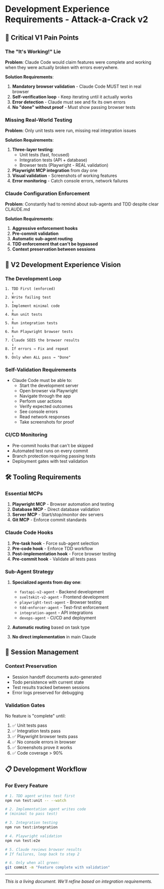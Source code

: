 # Development Experience Requirements - Attack-a-Crack v2

## 🔴 Critical V1 Pain Points

### The "It's Working!" Lie
**Problem**: Claude Code would claim features were complete and working when they were actually broken with errors everywhere.

**Solution Requirements**:
1. **Mandatory browser validation** - Claude Code MUST test in real browser
2. **Self-verification loop** - Keep iterating until it actually works
3. **Error detection** - Claude must see and fix its own errors
4. **No "done" without proof** - Must show passing browser tests

### Missing Real-World Testing
**Problem**: Only unit tests were run, missing real integration issues

**Solution Requirements**:
1. **Three-layer testing**:
   - Unit tests (fast, focused)
   - Integration tests (API + database)
   - Browser tests (Playwright - REAL validation)
2. **Playwright MCP integration** from day one
3. **Visual validation** - Screenshots of working features
4. **Error monitoring** - Catch console errors, network failures

### Claude Configuration Enforcement
**Problem**: Constantly had to remind about sub-agents and TDD despite clear CLAUDE.md

**Solution Requirements**:
1. **Aggressive enforcement hooks**
2. **Pre-commit validation**
3. **Automatic sub-agent routing**
4. **TDD enforcement that can't be bypassed**
5. **Context preservation between sessions**

## 🎯 V2 Development Experience Vision

### The Development Loop
```
1. TDD First (enforced)
   ↓
2. Write failing test
   ↓
3. Implement minimal code
   ↓
4. Run unit tests
   ↓
5. Run integration tests
   ↓
6. Run Playwright browser tests
   ↓
7. Claude SEES the browser results
   ↓
8. If errors → Fix and repeat
   ↓
9. Only when ALL pass → "Done"
```

### Self-Validation Requirements
- Claude Code must be able to:
  - Start the development server
  - Open browser via Playwright
  - Navigate through the app
  - Perform user actions
  - Verify expected outcomes
  - See console errors
  - Read network responses
  - Take screenshots for proof

### CI/CD Monitoring
- Pre-commit hooks that can't be skipped
- Automated test runs on every commit
- Branch protection requiring passing tests
- Deployment gates with test validation

## 🛠️ Tooling Requirements

### Essential MCPs
1. **Playwright MCP** - Browser automation and testing
2. **Database MCP** - Direct database validation
3. **Server MCP** - Start/stop/monitor dev servers
4. **Git MCP** - Enforce commit standards

### Claude Code Hooks
1. **Pre-task hook** - Force sub-agent selection
2. **Pre-code hook** - Enforce TDD workflow
3. **Post-implementation hook** - Force browser testing
4. **Pre-commit hook** - Validate all tests pass

### Sub-Agent Strategy
1. **Specialized agents from day one**:
   - `fastapi-v2-agent` - Backend development
   - `sveltekit-v2-agent` - Frontend development
   - `playwright-test-agent` - Browser testing
   - `tdd-enforcer-agent` - Test-first enforcement
   - `integration-agent` - API integrations
   - `devops-agent` - CI/CD and deployment

2. **Automatic routing** based on task type
3. **No direct implementation** in main Claude

## 🔄 Session Management

### Context Preservation
- Session handoff documents auto-generated
- Todo persistence with current state
- Test results tracked between sessions
- Error logs preserved for debugging

### Validation Gates
No feature is "complete" until:
1. ✅ Unit tests pass
2. ✅ Integration tests pass
3. ✅ Playwright browser tests pass
4. ✅ No console errors in browser
5. ✅ Screenshots prove it works
6. ✅ Code coverage > 90%

## 📋 Development Workflow

### For Every Feature
```bash
# 1. TDD agent writes test first
npm run test:unit -- --watch

# 2. Implementation agent writes code
# (minimal to pass test)

# 3. Integration testing
npm run test:integration

# 4. Playwright validation
npm run test:e2e

# 5. Claude reviews browser results
# If failures, loop back to step 2

# 6. Only when all green:
git commit -m "Feature complete with validation"
```

---

*This is a living document. We'll refine based on integration requirements.*
